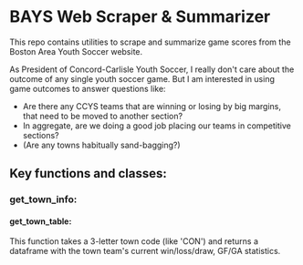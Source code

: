 # BAYS Web Scraper & Summarizer

This repo contains utilities to scrape and summarize game scores from the Boston Area Youth Soccer website.

As President of Concord-Carlisle Youth Soccer, I really don't care about the outcome of any single youth soccer game. But I am interested in using game outcomes to answer questions like:

* Are there any CCYS teams that are winning or losing by big margins, that need to be moved to another section?
* In aggregate, are we doing a good job placing our teams in competitive sections?
* (Are any towns habitually sand-bagging?)

## Key functions and classes:

### get\_town\_info:

#### get\_town\_table: 

This function takes a 3-letter town code (like 'CON') and returns a dataframe with the town team's current win/loss/draw, GF/GA statistics.



